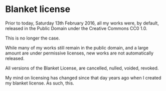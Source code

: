 # Blanket license

Prior to today, Saturday 13th February 2016, all my works were, by default,
released in the Public Domain under the Creative Commons CC0 1.0.

This is no longer the case.

While many of my works still remain in the public domain, and a large
amount are under permissive licenses, new works are not automatically
released.

All versions of the Blanket License, are cancelled, nulled, voided, revoked.

My mind on licensing has changed since that day years ago when I created my
blanket license. As such, this.
